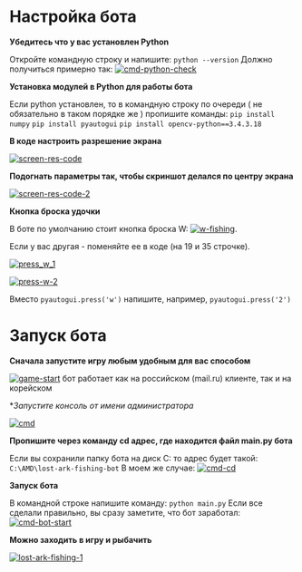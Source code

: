 # Настройка бота
**Убедитесь что у вас установлен Python**

Откройте командную строку и напишите:
`python --version`
Должно получиться примерно так:
[![cmd-python-check](https://imgur.com/Gj8qr4z.png "cmd-python-check")](https://imgur.com/Gj8qr4z.png "cmd-python-check")

**Установка модулей в Python для работы бота**

Если python установлен, то в командную строку по очереди ( не обязательно в таком порядке же ) пропишите команды:
`pip install numpy`
`pip install pyautogui`
`pip install opencv-python==3.4.3.18`

**В коде настроить разрешение экрана**

[![screen-res-code](https://i.imgur.com/0A80Ecy.png "screen-res-code")](https://i.imgur.com/0A80Ecy.png "screen-res-code")

**Подогнать параметры так, чтобы скриншот делался по центру экрана**

[![screen-res-code-2](https://i.imgur.com/OHA1lot.png "screen-res-code-2")](https://i.imgur.com/OHA1lot.png "screen-res-code-2")

**Кнопка броска удочки**

В боте по умолчанию стоит кнопка броска W:   [![w-fishing](https://imgur.com/Rktk7JJ.png "w-fishing")](https://imgur.com/Rktk7JJ.png "w-fishing"). 

Если у вас другая - поменяйте ее в коде (на 19 и 35 строчке).

[![press_w_1](https://imgur.com/k1Ai4Sw.png "press_w_1")](https://imgur.com/k1Ai4Sw.png "press-w-1")

[![press-w-2](https://imgur.com/jmULnwa.png "press-w-2")](https://imgur.com/jmULnwa.png "press-w-2")

Вместо `pyautogui.press('w')` напишите, например, `pyautogui.press('2')`
# Запуск бота

**Сначала запустите игру любым удобным для вас способом**

[![game-start](https://imgur.com/7AGIq77.png "game-start")](https://imgur.com/7AGIq77.png "game-start")
бот работает как на российском (mail.ru) клиенте, так и на корейском

**Запустите консоль от *имени администратора**

[![cmd](https://imgur.com/wFqCdRb.png "cmd")](https://imgur.com/wFqCdRb.png "cmd")

**Пропишите через команду cd адрес, где находится файл main.py бота**

Если вы сохранили папку бота на диск C: то адрес  будет такой: 
`C:\AMD\lost-ark-fishing-bot`
В моем же случае:
[![cmd-cd](https://imgur.com/eEtsf8k.png "cmd-cd")](https://imgur.com/eEtsf8k.png "cmd-cd")

**Запуск бота**

В командной строке напишите команду:
`python main.py`
Если все сделали правильно, вы сразу заметите, что бот заработал:
[![cmd-bot-start](https://imgur.com/VkRpmdK.png "cmd-bot-start")](https://imgur.com/VkRpmdK.png "cmd-bot-start")

**Можно заходить в игру и рыбачить**

[![lost-ark-fishing-1](https://imgur.com/bq0zdb8.png "lost-ark-fishing-1")](https://imgur.com/bq0zdb8.png "lost-ark-fishing-1")